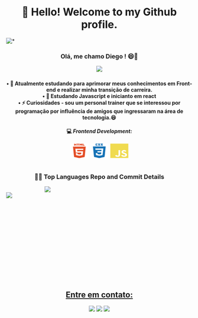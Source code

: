 <h1 align=center><b>👋 Hello! Welcome to my Github profile.</b></h1>
<img src="https://www.alura.com.br/artigos/assets/como-criar-um-readme-para-seu-perfil-github/imagem15.gif" alt="*">
<h3 align="center" >Olá, me chamo Diego ! 😄🔻</h3>
<div align =center>
<img src="https://github.com/TheDudeThatCode/TheDudeThatCode/blob/master/Assets/Developer.gif?raw=true" width="100" 
</div>

<h4>
 <p align="center">
     &bull; 🔭 Atualmente estudando para aprimorar meus conhecimentos em Front-end e realizar minha transição de carreira.</br>
     &bull; 🌱 Estudando Javascript e inicianto em react</br>
     &bull; ⚡ Curiosidades - sou um personal trainer que se interessou por programação por influência de amigos que ingressaram na área de tecnologia.😆</br></p>
</h4>
 
 <h4 align="center">
  <b> 💻 <i>Frontend Development:</i></b>
</h4>
<div style="display: inline_block" align="center">
  <img align="center" alt="HTML5" height="40" width="50" src="https://github.com/devicons/devicon/blob/master/icons/html5/html5-plain-wordmark.svg"> 
  <img align="center" alt="CSS3" height="40" width="50" src="https://github.com/devicons/devicon/blob/master/icons/css3/css3-plain-wordmark.svg">  
  <img align="center" alt="JavaScript" height="40" width="50" src="https://github.com/devicons/devicon/blob/master/icons/javascript/javascript-plain.svg">
  </br>
</div> 
</br>
<h3 align="center">
  <b>👨‍💻 Top Languages Repo and Commit Details</b>
</h3>
<p align=center>
  <div align=center>
  <a href="https://github.com/DgSantanaBr">
      <img align="right" width=400 src="https://github-readme-stats.vercel.app/api?username=DgSantanaBr&bg_color=050F2C&title_color=0195DD&theme=chartreuse-dark&hide_border=true"/>
    </a>
    <a href="https://github.com/DgSantanaBr/github-readme-stats" title="Go to Source">
       <img align="left" width=400 src="https://github-readme-stats.vercel.app/api/top-langs/?username=DgSantanaBr&layout=compact&bg_color=050F2C&title_color=0195DD&theme=chartreuse-dark&hide_border=true"/>
       <br><br><br><br><br><br><br><br><br><br>

  </div>
</p>
  <br><br><br>
 <h2>Entre em contato:</h2>

<div>

<a href="https://instagram.com/diiegosg/" target="_blank"><img src="https://img.shields.io/badge/-Instagram-%23E4405F?style=for-the-badge&logo=instagram&logoColor=white" target="_blank"></a>
<a href = "mailto:diiiego.santana2@gmail.com.br"><img src="https://img.shields.io/badge/Gmail-D14836?style=for-the-badge&logo=gmail&logoColor=white" target="_blank"></a>
<a href="https://www.linkedin.com/in/diego-santana-381306172/" target="_blank"><img src="https://img.shields.io/badge/-LinkedIn-%230077B5?style=for-the-badge&logo=linkedin&logoColor=white" target="_blank"></a>   
</div>
<!---
DgSantanaBr/DgSantanaBr is a ✨ special ✨ repository because its `README.md` (this file) appears on your GitHub profile.
You can click the Preview link to take a look at your changes.
--->
